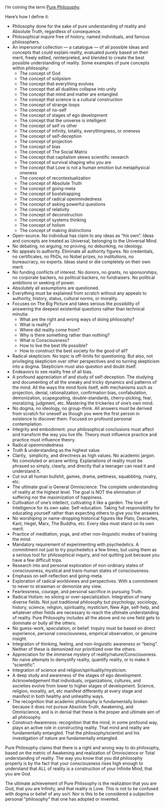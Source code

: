 I’m coining the term [Pure Philosophy](https://www.actualized.org/articles/an-intro-to-serious-philosophy).

Here’s how I define it:

- Philosophy done for the sake of pure understanding of reality and Absolute Truth, regardless of consequence.
- Philosophical inquire free of history, named individuals, and famous philosophers.
- An impersonal collection — a catalogue — of all possible ideas and concepts that could explain reality, evaluated purely based on their merit, freely edited, reinterpreted, and blended to create the best possible understanding of reality. Some examples of pure concepts within philosophy:
    - The concept of God
    - The concept of solipsism
    - The concept that everything evolves
    - The concept that all dualities collapse into unity
    - The concept that mind and matter are entangled
    - The concept that science is a cultural construction
    - The concept of strange loops
    - The concept of no-self
    - The concept of stages of ego development
    - The concept that the universe is intelligent
    - The concept of self vs other
    - The concept of infinity, totality, everythingness, or oneness
    - The concept of self-deception
    - The concept of projection
    - The concept of bias
    - The concept of The Social Matrix
    - The concept that capitalism skews scientific research
    - The concept of survival shaping who you are
    - The concept that Love is not a human emotion but metaphysical oneness
    - The concept of recontextualization
    - The concept of Absolute Truth
    - The concept of going-meta
    - The concept of bootstrapping
    - The concept of radical openmindedness
    - The concept of asking powerful questions
    - The concept of relativity
    - The concept of deconstruction
    - The concept of systems thinking
    - The concept of holism
    - The concept of making distinctions
- Open-source. No individual has claim to any ideas as “his own”. Ideas and concepts are treated as Universal, belonging to the Universal Mind.
- No debating, no arguing, no proving, no debunking, no ideology.
- No appeals to authority. Eliminate all authority figures. No credentials, no certificates, no PhDs, no Nobel prizes, no institutions, no bureaucracy, no experts. Ideas stand or die completely on their own merit.
- No funding conflicts of interest. No donors, no grants, no sponsorships, no corporate backers, no political backers, no fundraisers. No political ambitions or seeking of power.
- Absolutely all assumptions are questioned.
- Everything must be explained from scratch without any appeals to authority, history, status, cultural norms, or morality.
- Focuses on The Big Picture and takes serious the possibility of answering the deepest existential questions rather than technical minutia:
    - What are the right and wrong ways of doing philosophy?
    - What is reality?
    - Where did reality come from?
    - Why is there something rather than nothing?
    - What is Consciousness?
    - How to live the best life possible?
    - How to construct the best society for the good of all?
- Radical skepticism. No topic is off-limits for questioning. But also, not privileging skepticism over other perspectives and no turning skepticism into a dogma. Skepticism must also question and doubt itself.
- Endeavors to see reality free of all bias.
- A profound appreciation of and study of self-deception. The studying and documenting of all the sneaky and tricky dynamics and patterns of the mind. All the ways the mind fools itself, with mechanisms such as projection, denial, rationalization, confirmation bias, confabulation, demonization, scapegoating, double-standards, cherry-picking, fear, moralizing, judgment, etc. Mastering the trickeries of one’s own mind.
- No dogma, no ideology, no group-think. All answers must be derived from scratch for oneself as though you were the first person in existence to discover them. Focused on profound personal contemplation.
- Integrity and embodiment: your philosophical conclusions must affect and transform the way you live life. Theory must influence practice and practice must influence theory.
- Radical openmindedness
- Truth & understanding as the highest value.
- Clarity,  simplicity, and directness as high values. No academic jargon. No convoluted or arcane writing. Explanations of reality must be phrased so simply, clearly, and directly that a teenager can read it and understand it.
- Cut out all human bullshit, games, drama, pettiness, squabbling, rivalry, etc.
- The ultimate goal is General Omniscience: The complete understanding of reality at the highest level. The goal is NOT the elimination of suffering nor the maximization of happiness.
- Cultivation of one’s intellect, cultivating it like a garden. The love of Intelligence for its own sake. Self-education. Taking full responsibility for educating yourself rather than expecting others to give you the answers.
- No worshiping or name-dropping historical figures like Plato, Descartes, Kant, Hegel, Marx, The Buddha, etc. Every idea must stand on its own merit.
- Practice of meditation, yoga, and other non-linguistic modes of training the mind.
- Mandatory requirement of experimenting with psychedelics. A commitment not just to try psychedelics a few times, but using them as a serious tool for philosophical inquiry, and not quitting just because you have a few difficult trips.
- Research into and personal exploration of non-ordinary states of consciousness, mystical and trans-human states of consciousness.
- Emphasis on self-reflection and going-meta.
- Exploration of radical worldviews and perspectives. With a commitment to never to strawman or demonize any view.
- Fearlessness, courage, and personal sacrifice in pursuing Truth.
- Radical Holism: no siloing or over-specialization. Integration of many diverse fields. Not just traditional philosophy but psychology, sociology, history, science, religion, spirituality, mysticism, New Age, self-help, and whatever other fields are necessary to reach the ultimate understanding of reality. Pure Philosophy includes all the above and no one field gets to dominate or bully all the others.
- No guess-work, speculation, or belief. Inquiry must be based on direct experience, personal consciousness, empirical observation, or genuine insight.
- Integration of thinking, feeling, and non-linguistic awareness or “being”. Neither of these is demonized nor prioritized over the others.
- Appreciation for the immense mystery of reality/nature/Consciousness. No naive attempts to demystify reality, quantify reality, or to make it “scientific”.
- Integration of science and religion/spirituality/mysticism.
- A deep study and awareness of the stages of ego development. Acknowledgement that individuals, organizations, cultures, and societies evolve from lower to higher stages of development. Science, religion, morality, art, etc manifest differently at every stage and manifest in both healthy and unhealthy ways.
- The recognition that academic philosophy is fundamentally broken because it does not pursue Absolute Truth, Awakening, and Omniscience, and is in denial that these is the proper and ultimate aim of all philosophy.
- Construct-Awareness: recognition that the mind, in some profound way, plays an active role in constructing reality. That mind and reality are fundamentally entangled. That the philosophy/scientist and his investigation of nature are fundamentally entangled.

Pure Philosophy claims that there is a right and wrong way to do philosophy, based on the metric of Awakening and realization of Omniscience or Total understanding of reality. The way you know that you did philosophy properly is by the fact that your consciousness rises high enough to understand that ALL of reality is a construction of your Infinite Mind, that you are God.

The ultimate achievement of Pure Philosophy is the realization that you are God, that you are Infinity, and that reality is Love. This is not to be confused with dogma or belief of any sort. Nor is this to be considered a subjective personal “philosophy” that one has adopted or invented.